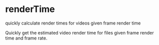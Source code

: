 # renderTime
quickly calculate render times for videos given frame render time

Quickly get the estimated video render time for files given frame render time and frame rate.
